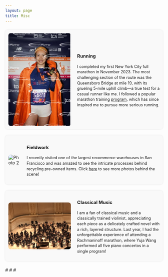 ```yaml
---
layout: page
title: Misc
---
```


<style>
/* Container for the entire page */
.misc-container {
    display: flex;
    flex-direction: column;
    gap: 20px;
    margin-top: 20px;
}

/* Individual section styling */
.misc-section {
    display: flex;
    flex-direction: row;
    background-color: #f9f9f9;
    padding: 10px;
    border-radius: 8px;
    box-shadow: 0px 0px 5px rgba(0, 0, 0, 0.1);
    align-items: center;
}

/* Styling for the image */
.misc-image {
    max-width: 200px;
    margin-right: 20px;
    border-radius: 8px;
}

/* Styling for the text */
.misc-text {
    font-size: 0.9em;
    line-height: 1.4em;
}
</style>

<div class="misc-container">
    <!-- Section 1 -->
    <div class="misc-section">
        <img class="misc-image" src="/static/img/marathon.PNG" alt="Photo 1">
        <div class="misc-text">
            <h3>Running</h3>
            <p>
            I completed my first New York City full marathon in November 2023. The most challenging section of the route was the Queensboro Bridge at mile 19, with its grueling 5-mile uphill climb—a true test for a casual runner like me. I followed a popular marathon training <a href="https://www.halhigdon.com/training/marathon-training/">program</a>, which has since inspired me to pursue more serious running.
            </p>
        </div>
    </div>
    <!-- Section 2 -->
    <div class="misc-section">
        <img class="misc-image" src="/static/img/trove2.jpeg" alt="Photo 2">
        <div class="misc-text">
            <h3>Fieldwork</h3>
            <p>
                I recently visited one of the largest recommerce warehouses in San Francisco and was amazed to see the intricate processes behind recycling pre-owned items. Click <a href="/recommerce_visits/">here</a> to see more photos behind the scene!
            </p>
        </div>
    </div>
    <!-- Section 3 -->
    <div class="misc-section">
        <img class="misc-image" src="/static/img/music.jpg" alt="Photo 3">
        <div class="misc-text">
            <h3>Classical Music</h3>
            <p>
                I am a fan of classical music and a classically trained violinist, appreciating each piece as a delicately crafted novel with a rich, layered structure. Last year, I had the unforgettable experience of attending a Rachmaninoff marathon, where Yuja Wang performed all five piano concertos in a single program!
            </p>
        </div>
    </div>
#  <script type='text/javascript' id='mapmyvisitors' src='https://mapmyvisitors.com/map.js?cl=080808&w=70&t=n&d=O8suamHxmsJ0Q9xPWGTZ-axPrNLubvMXcLlaLEJQwzk&co=ffffff&ct=808080&cmo=78a2f2&cmn=f5bb64'></script>
# 
# </div>
